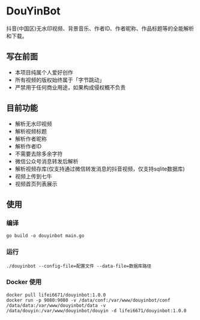 # DouYinBot

抖音(中国区)无水印视频、背景音乐、作者ID、作者昵称、作品标题等的全能解析和下载。

## 写在前面

- 本项目纯属个人爱好创作
- 所有视频的版权始终属于「字节跳动」
- 严禁用于任何商业用途，如果构成侵权概不负责

## 目前功能

- 解析无水印视频
- 解析视频标题
- 解析作者昵称
- 解析作者ID
- 不需要去除多余字符
- 微信公众号消息转发后解析
- 解析视频存库(仅支持通过微信转发消息的抖音视频，仅支持sqlite数据库)
- 视频上传到七牛
- 视频首页列表展示

## 使用

### 编译

```shell
go build -o douyinbot main.go
```

### 运行

```shell
./douyinbot --config-file=配置文件 --data-file=数据库路径
```


### Docker 使用

```shell
docker pull lifei6671/douyinbot:1.0.0
docker run -p 9080:9080 -v /data/conf:/var/www/douyinbot/conf /data/data:/var/www/douyinbot/data -v /data/douyin:/var/www/douyinbot/douyin -d lifei6671/douyinbot:1.0.0
```